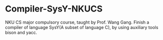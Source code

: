 # Compiler-SysY-NKUCS
NKU CS major compulsory course, taught by Prof. Wang Gang. Finish a compiler of language SysY(A subset of language C), by using auxiliary tools bison and yacc.
